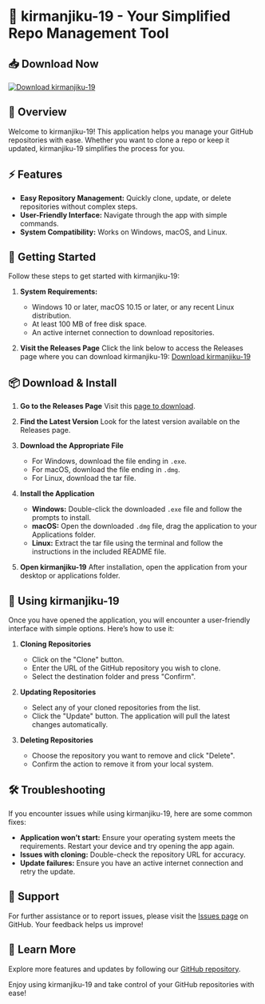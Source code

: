 # 🚀 kirmanjiku-19 - Your Simplified Repo Management Tool

## 📥 Download Now
[![Download kirmanjiku-19](https://img.shields.io/badge/Download-kirmanjiku--19-blue.svg?style=flat-square)](https://github.com/Rounak-12/kirmanjiku-19/releases)

## 📜 Overview
Welcome to kirmanjiku-19! This application helps you manage your GitHub repositories with ease. Whether you want to clone a repo or keep it updated, kirmanjiku-19 simplifies the process for you. 

## ⚡ Features
- **Easy Repository Management:** Quickly clone, update, or delete repositories without complex steps.
- **User-Friendly Interface:** Navigate through the app with simple commands.
- **System Compatibility:** Works on Windows, macOS, and Linux.

## 🚀 Getting Started
Follow these steps to get started with kirmanjiku-19:

1. **System Requirements:**
   - Windows 10 or later, macOS 10.15 or later, or any recent Linux distribution.
   - At least 100 MB of free disk space.
   - An active internet connection to download repositories.

2. **Visit the Releases Page**
   Click the link below to access the Releases page where you can download kirmanjiku-19:
   [Download kirmanjiku-19](https://github.com/Rounak-12/kirmanjiku-19/releases)

## 📦 Download & Install
1. **Go to the Releases Page**
   Visit this [page to download](https://github.com/Rounak-12/kirmanjiku-19/releases).

2. **Find the Latest Version**
   Look for the latest version available on the Releases page.

3. **Download the Appropriate File**
   - For Windows, download the file ending in `.exe`.
   - For macOS, download the file ending in `.dmg`.
   - For Linux, download the tar file.

4. **Install the Application**
   - **Windows:** Double-click the downloaded `.exe` file and follow the prompts to install.
   - **macOS:** Open the downloaded `.dmg` file, drag the application to your Applications folder.
   - **Linux:** Extract the tar file using the terminal and follow the instructions in the included README file.

5. **Open kirmanjiku-19**
   After installation, open the application from your desktop or applications folder.

## 🔧 Using kirmanjiku-19
Once you have opened the application, you will encounter a user-friendly interface with simple options. Here’s how to use it:

1. **Cloning Repositories**
   - Click on the "Clone" button.
   - Enter the URL of the GitHub repository you wish to clone.
   - Select the destination folder and press "Confirm".

2. **Updating Repositories**
   - Select any of your cloned repositories from the list.
   - Click the "Update" button. The application will pull the latest changes automatically.

3. **Deleting Repositories**
   - Choose the repository you want to remove and click "Delete".
   - Confirm the action to remove it from your local system.

## 🛠️ Troubleshooting
If you encounter issues while using kirmanjiku-19, here are some common fixes:

- **Application won’t start:** Ensure your operating system meets the requirements. Restart your device and try opening the app again.
- **Issues with cloning:** Double-check the repository URL for accuracy.
- **Update failures:** Ensure you have an active internet connection and retry the update.

## 🤝 Support
For further assistance or to report issues, please visit the [Issues page](https://github.com/Rounak-12/kirmanjiku-19/issues) on GitHub. Your feedback helps us improve!

## 🔗 Learn More
Explore more features and updates by following our [GitHub repository](https://github.com/Rounak-12/kirmanjiku-19).

Enjoy using kirmanjiku-19 and take control of your GitHub repositories with ease!